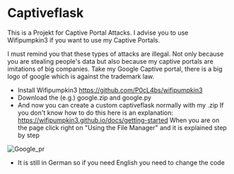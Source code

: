 # Captiveflask

This is a Projekt for Captive Portal Attacks. I advise you to use Wifipumpkin3 if you want to use my Captive Portals.

I must remind you that these types of attacks are illegal. Not only because you are stealing people's data but also because my captive portals are imitations of big companies. Take my Google Captive portal, there is a big logo of google which is against the trademark law.

* Install Wifipumpkin3 https://github.com/P0cL4bs/wifipumpkin3
* Download the (e.g.) google.zip and google.py 
* And now you can create a custom captiveflask normally with my .zip If you don't know how to do this here is an explanation: https://wifipumpkin3.github.io/docs/getting-started
When you are on the page click right on "Using the File Manager" and it is explained step by step




![Google_pr](https://user-images.githubusercontent.com/123298316/213911933-70bfb6fa-fb57-43e3-a111-dba87a0695c4.PNG)
* It is still in German so if you need English you need to change the code


